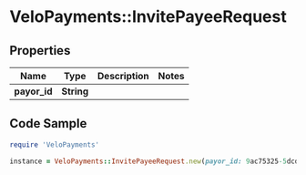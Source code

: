# VeloPayments::InvitePayeeRequest

## Properties

Name | Type | Description | Notes
------------ | ------------- | ------------- | -------------
**payor_id** | **String** |  | 

## Code Sample

```ruby
require 'VeloPayments'

instance = VeloPayments::InvitePayeeRequest.new(payor_id: 9ac75325-5dcd-42d5-b992-175d7e0a035e)
```


